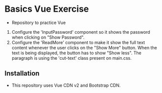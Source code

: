# Basics Vue Exercise

- Repository to practice Vue

1. Configure the 'InputPassword' component so it shows the password when clicking on "Show Password".
2. Configure the 'ReadMore' component to make it show the full text content whenever the user clicks on the "Show More" button. When the text is being displayed, the button has to show "Show less". The paragraph is using the 'cut-text' class present on main.css.

## Installation

- This repository uses Vue CDN v2 and Bootstrap CDN.
